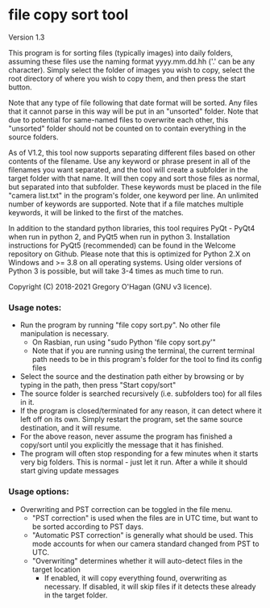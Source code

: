 # file copy sort tool
Version 1.3

This program is for sorting files (typically images) into daily folders, assuming these files use the naming format <text>yyyy.mm.dd.hh<text> ('.' can be any character). Simply select the folder of images you wish to copy, select the root directory of where you wish to copy them, and then press the start button.

Note that any type of file following that date format will be sorted. Any files that it cannot parse in this way will be put in an "unsorted" folder. Note that due to potential for same-named files to overwrite each other, this "unsorted" folder should not be counted on to contain everything in the source folders.

As of V1.2, this tool now supports separating different files based on other contents of the filename. Use any keyword or phrase present in all of the filenames you want separated, and the tool will create a subfolder in the target folder with that name. It will then copy and sort those files as normal, but separated into that subfolder. These keywords must be placed in the file "camera list.txt" in the program's folder, one keyword per line. An unlimited number of keywords are supported. Note that if a file matches multiple keywords, it will be linked to the first of the matches.

In addition to the standard python libraries, this tool requires PyQt - PyQt4 when run in python 2, and PyQt5 when run in python 3. Installation instructions for PyQt5 (recommended) can be found in the Welcome repository on Github. Please note that this is optimized for Python 2.X on Windows and >= 3.8 on all operating systems. Using older versions of Python 3 is possible, but will take 3-4 times as much time to run.

Copyright (C) 2018-2021 Gregory O'Hagan (GNU v3 licence).

### Usage notes:
* Run the program by running "file copy sort.py". No other file manipulation is necessary.
   * On Rasbian, run using "sudo Python 'file copy sort.py'"
   * Note that if you are running using the terminal, the current terminal path needs to be in this program's folder for the tool to find its config files
* Select the source and the destination path either by browsing or by typing in the path, then press "Start copy/sort"
* The source folder is searched recursively (i.e. subfolders too) for all files in it.
* If the program is closed/terminated for any reason, it can detect where it left off on its own. Simply restart the program, set the same source destination, and it will resume.
* For the above reason, never assume the program has finished a copy/sort until you explicitly the message that it has finished.
* The program will often stop responding for a few minutes when it starts very big folders. This is normal - just let it run. After a while it should start giving update messages

### Usage options:
* Overwriting and PST correction can be toggled in the file menu.
   * "PST correction" is used when the files are in UTC time, but want to be sorted according to PST days.
   * "Automatic PST correction" is generally what should be used. This mode accounts for when our camera standard changed from PST to UTC.
   * "Overwriting" determines whether it will auto-detect files in the target location
     * If enabled, it will copy everything found, overwriting as necessary. If disabled, it will skip files if it detects these already in the target folder.
